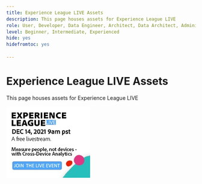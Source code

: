 ```yaml
---
title: Experience League LIVE Assets
description: This page houses assets for Experience League LIVE
role: User, Developer, Data Engineer, Architect, Data Architect, Administrator, Leader
level: Beginner, Intermediate, Experienced
hide: yes
hidefromtoc: yes

---
```


# Experience League LIVE Assets

This page houses assets for Experience League LIVE

![Episode 6 Sidebar Image](assets/exl-live-ep6-sidebar.jpg)
